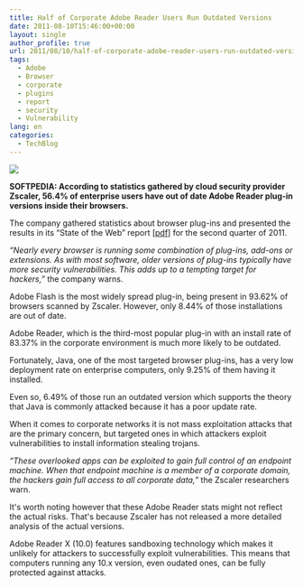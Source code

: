 ```yaml
---
title: Half of Corporate Adobe Reader Users Run Outdated Versions
date: 2011-08-10T15:46:00+00:00
layout: single
author_profile: true
url: 2011/08/10/half-of-corporate-adobe-reader-users-run-outdated-versions/
tags:
  - Adobe
  - Browser
  - corporate
  - plugins
  - report
  - security
  - Vulnerability
lang: en
categories: 
  - TechBlog
---
```

[![](http://1.bp.blogspot.com/-CmBg18qppFU/TkKgXkC7lFI/AAAAAAAAD9M/US5IVY4rzNY/s200/Half-of-Corporate-Adobe-Reader-Users-Run-Outdated-Versions-2.jpg)](http://1.bp.blogspot.com/-CmBg18qppFU/TkKgXkC7lFI/AAAAAAAAD9M/US5IVY4rzNY/s1600/Half-of-Corporate-Adobe-Reader-Users-Run-Outdated-Versions-2.jpg)

**SOFTPEDIA: According to statistics gathered by cloud security provider Zscaler, 56.4% of enterprise users have out of date Adobe Reader plug-in versions inside their browsers.**

The company gathered statistics about browser plug-ins and presented the results in its “State of the Web” report \[[pdf](http://www.zscaler.com/pdf/Zscaler-Labs-State-of-the-Web-2011Q2.pdf)\] for the second quarter of 2011.

_“Nearly every browser is running some combination of plug-ins, add-ons or extensions. As with most software, older versions of plug-ins typically have more security vulnerabilities. This adds up to a tempting target for hackers,”_ the company warns.

Adobe Flash is the most widely spread plug-in, being present in 93.62% of browsers scanned by Zscaler. However, only 8.44% of those installations are out of date.

Adobe Reader, which is the third-most popular plug-in with an install rate of 83.37% in the corporate environment is much more likely to be outdated.

Fortunately, Java, one of the most targeted browser plug-ins, has a very low deployment rate on enterprise computers, only 9.25% of them having it installed.

Even so, 6.49% of those run an outdated version which supports the theory that Java is commonly attacked because it has a poor update rate.

When it comes to corporate networks it is not mass exploitation attacks that are the primary concern, but targeted ones in which attackers exploit vulnerabilities to install information stealing trojans.

_“These overlooked apps can be exploited to gain full control of an endpoint machine. When that endpoint machine is a member of a corporate domain, the hackers gain full access to all corporate data,”_ the Zscaler researchers warn.

It's worth noting however that these Adobe Reader stats might not reflect the actual risks. That's because Zscaler has not released a more detailed analysis of the actual versions.

Adobe Reader X (10.0) features sandboxing technology which makes it unlikely for attackers to successfully exploit vulnerabilities. This means that computers running any 10.x version, even oudated ones, can be fully protected against attacks.